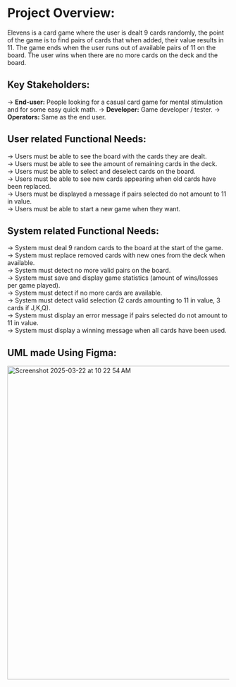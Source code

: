 # Project Overview:
  Elevens is a card game where the user is dealt 9 cards randomly, the point of the game is to find pairs of cards that when added, their value results in 11. The game ends when the user     runs out of available pairs of 11 on the board. The user wins when there are no more cards on the deck and the board.
  
## Key Stakeholders:
  -> **End-user:** People looking for a casual card game for mental stimulation and for some easy quick math.
  -> **Developer:** Game developer / tester.
  -> **Operators:** Same as the end user.
  
## User related Functional Needs:
  -> Users must be able to see the board with the cards they are dealt.  
  -> Users must be able to see the amount of remaining cards in the deck.  
  -> Users must be able to select and deselect cards on the board.  
  -> Users must be able to see new cards appearing when old cards have been replaced.  
  -> Users must be displayed a message if pairs selected do not amount to 11 in value.  
  -> Users must be able to start a new game when they want.  
   
## System related Functional Needs:
  -> System must deal 9 random cards to the board at the start of the game.  
  -> System must replace removed cards with new ones from the deck when available.  
  -> System must detect no more valid pairs on the board.  
  -> System must save and display game statistics (amount of wins/losses per game played).  
  -> System must detect if no more cards are available.  
  -> System must detect valid selection (2 cards amounting to 11 in value, 3 cards if J,K,Q).  
  -> System must display an error message if pairs selected do not amount to 11 in value.  
  -> System must display a winning message when all cards have been used.  

## UML made Using Figma:

<img width="710" alt="Screenshot 2025-03-22 at 10 22 54 AM" src="https://github.com/user-attachments/assets/64ec1035-5e37-4b4d-b28a-c3d7c2e11bb8" />

